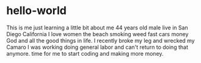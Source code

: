 # hello-world
This is me just learning
a little bit about me 44 years old male live in San Diego California I love women the beach smoking weed fast cars money God and all the good things in life. I recently broke my leg and wrecked my Camaro I was working doing general labor and can't return to doing that anymore. time for me to start coding and making more money.
